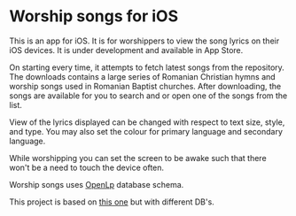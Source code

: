 Worship songs for iOS
================

This is an app for iOS. It is for worshippers to view the song lyrics on their iOS devices. It is under development and available in App Store.

On starting every time, it attempts to fetch latest songs from the repository. 
The downloads contains a large series of Romanian Christian hymns and worship songs used in Romanian Baptist churches. 
After downloading, the songs are available for you to search and or open one of the songs from the list.

View of the lyrics displayed can be changed with respect to text size, style, and type. You may also set the colour for primary language and secondary language.

While worshipping you can set the screen to be awake such that there won't be a need to touch the device often.

Worship songs uses [OpenLp](http://openlp.org) database schema. 

This project is based on [this one](https://github.com/crunchersaspire/worshipsongs-ios) but with different DB's.

